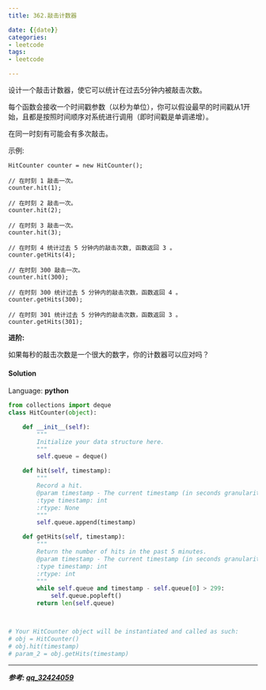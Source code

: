 ```yaml
---
title: 362.敲击计数器

date: {{date}}
categories:
- leetcode
tags:
- leetcode

---
```

设计一个敲击计数器，使它可以统计在过去5分钟内被敲击次数。

每个函数会接收一个时间戳参数（以秒为单位），你可以假设最早的时间戳从1开始，且都是按照时间顺序对系统进行调用（即时间戳是单调递增）。

在同一时刻有可能会有多次敲击。

示例:
```
HitCounter counter = new HitCounter();

// 在时刻 1 敲击一次。
counter.hit(1);

// 在时刻 2 敲击一次。
counter.hit(2);

// 在时刻 3 敲击一次。
counter.hit(3);

// 在时刻 4 统计过去 5 分钟内的敲击次数, 函数返回 3 。
counter.getHits(4);

// 在时刻 300 敲击一次。
counter.hit(300);

// 在时刻 300 统计过去 5 分钟内的敲击次数，函数返回 4 。
counter.getHits(300);

// 在时刻 301 统计过去 5 分钟内的敲击次数，函数返回 3 。
counter.getHits(301); 
```
**进阶:**

如果每秒的敲击次数是一个很大的数字，你的计数器可以应对吗？


#### Solution

Language: **python**

```python
from collections import deque
class HitCounter(object):

    def __init__(self):
        """
        Initialize your data structure here.
        """
        self.queue = deque()

    def hit(self, timestamp):
        """
        Record a hit.
        @param timestamp - The current timestamp (in seconds granularity).
        :type timestamp: int
        :rtype: None
        """
        self.queue.append(timestamp)

    def getHits(self, timestamp):
        """
        Return the number of hits in the past 5 minutes.
        @param timestamp - The current timestamp (in seconds granularity).
        :type timestamp: int
        :rtype: int
        """
        while self.queue and timestamp - self.queue[0] > 299:
            self.queue.popleft()
        return len(self.queue)



# Your HitCounter object will be instantiated and called as such:
# obj = HitCounter()
# obj.hit(timestamp)
# param_2 = obj.getHits(timestamp)
```
---
***参考:
[qq_32424059](https://blog.csdn.net/qq_32424059/article/details/94229701)***

